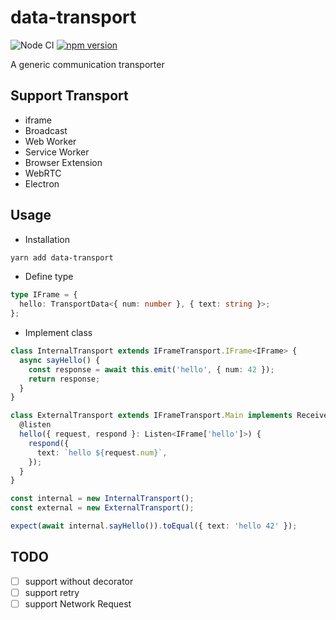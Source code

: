 # data-transport

![Node CI](https://github.com/unadlib/data-transport/workflows/Node%20CI/badge.svg)
[![npm version](https://badge.fury.io/js/data-transport.svg)](http://badge.fury.io/js/data-transport)

A generic communication transporter

## Support Transport

- iframe
- Broadcast
- Web Worker
- Service Worker
- Browser Extension
- WebRTC
- Electron

## Usage

- Installation

```sh
yarn add data-transport
```

- Define type

```ts
type IFrame = {
  hello: TransportData<{ num: number }, { text: string }>;
};
```

- Implement class

```ts
class InternalTransport extends IFrameTransport.IFrame<IFrame> {
  async sayHello() {
    const response = await this.emit('hello', { num: 42 });
    return response;
  }
}

class ExternalTransport extends IFrameTransport.Main implements Receiver<IFrame> {
  @listen
  hello({ request, respond }: Listen<IFrame['hello']>) {
    respond({
      text: `hello ${request.num}`,
    });
  }
}

const internal = new InternalTransport();
const external = new ExternalTransport();

expect(await internal.sayHello()).toEqual({ text: 'hello 42' });
```

## TODO

- [ ] support without decorator
- [ ] support retry
- [ ] support Network Request
